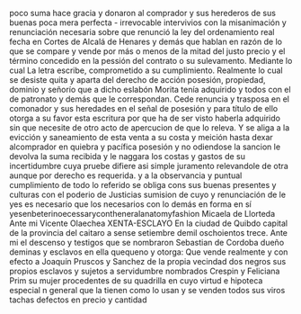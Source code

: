poco suma hace gracia y donaron al comprador y sus herederos de sus buenas poca mera perfecta - irrevocable intervivios con la misanimación y renunciación necesaria sobre que renunció la
ley del ordenamiento real fecha en Cortes de Alcalá de Henares y demás que hablan en razón de lo que se compare y vende por más o menos de la mitad del justo precio y el término concedido en la pessión del contrato o su sulevamento. Mediante lo cual
La letra escribe, comprometido a su cumplimiento. Realmente lo cual se desiste quita y aparta del derecho de acción posesión, propiedad, dominio y señorío que a dicho eslabón Morita tenía adquirido y todos con el de patronato y demás que le correspondan.
Cede renuncia y trasposa en el comonador y sus heredades en el señal de posesión y para título de ello otorga a su favor esta escritura por que ha de ser visto haberla adquirido sin que necesite de otro acto de apercucion de que lo releva. Y se aliga
a la evicción y saneamiento de esta venta a su costa y meición hasta dexar alcomprador en quiebra y pacífica posesión y no odiendose la sancion le devolva la suma recibida y le naggara los costas y gastos de su incertidumbre cuya pruebe difiere asi
simple juramento relevandole de otra aunque por derecho es requerida. y a la observancia y puntual cumplimiento de todo lo referido se obliga cons sus buenas presentes y culturas con el poderio de Justicias sumision de cuyo y renunciación de le
yes es necesario que los necesarios con lo demás en forma en sí
yesenbeterinoecessarycontheneralanatomyfashion
Micaela de Llorteda
Ante mi
Vicente Olaechea
XENTA-ESCLAYO
En la ciudad de Quibdo capital de la provincia del caitaro a sense
setiembre demil oschoientos trece.
Ante mi el descenso y testigos que se nombraron Sebastian de Cordoba dueño
deminas y esclavos en ella quequeno y otorga: Que vende realmente y con efecto
a Joaquín Pruscos y Sanchez de la propia vecindad dos negros sus propios
esclavos y sujetos a servidumbre nombrados Crespin y Feliciana Prim
su mujer procedentes de su quadrilla en cuyo virtud e hipoteca especial
n general que la tienen como lo usan y se venden todos sus viros tachas
defectos en precio y cantidad